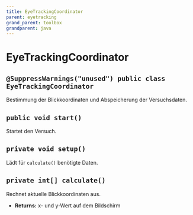 ```yaml
---
title: EyeTrackingCoordinator
parent: eyetracking
grand_parent: toolbox
grandparent: java
---
```


# EyeTrackingCoordinator


## `@SuppressWarnings("unused") public class EyeTrackingCoordinator`

Bestimmung der Blickkoordinaten und Abspeicherung der Versuchsdaten.

## `public void start()`

Startet den Versuch.

## `private void setup()`

Lädt für `calculate()` benötigte Daten.

## `private int[] calculate()`

Rechnet aktuelle Blickkoordinaten aus.

 * **Returns:** x- und y-Wert auf dem Bildschirm
